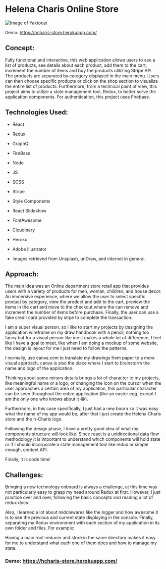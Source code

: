 # Helena Charis Online Store




![Image of Yaktocat](https://res.cloudinary.com/duprwuo4j/image/upload/v1598302313/h-charis-online-store/screenshot_20200824_155042_fcpuxf.png)




Demo: https://hcharis-store.herokuapp.com/


## Concept:

Fully functional and interactive, this web application allows users to see a list of products, see details about each product, add them to the cart, increment the number of items and buy the products utilizing Stripe API. The products are separated by category displayed in the main menu. Users can then choose specific products or click on the shop section to visualize the entire list of products. Furthermore, from a technical point of view, this project aims to utilize a state management tool, Redux, to better serve the application components. For authentication, this project uses Firebase.  


## Technologies Used:

- React

- Redux

- GraphQl

- FireBase

- Node

- JS

- SCSS

- Stripe

- Style Components

- React Slideshow

- FontAwesome

- Cloudinary

- Heroku

- Adobe Illustrator

- Images retrieved from Unsplash, unDraw, and internet in general.


## Approach:

The main idea was an Online department store retail app that provides users with a variety of products for men, woman, children, and house decor. 
An immersive experience, where we allow the user to select specific product by category, view the product and add to the cart, preview the items in the cart and move to the checkout,where the can remove and increment the number of items before purchase. Finally, the user can use a fake credit card provided by stipe to complete the transaction.

I am a super visual person, so I like to start my projects by designing the application wireframe on my draw handbook with a pencil, nothing too fancy but for a visual person like me it makes a whole lot of difference, I feel like I have a goal to meet, like when I am doing a mockup of some website, the design is layout for me I just need to follow the patterns. 

I normally, use canva.com to translate my drawings from paper to a more visual approach, canva is also the place where I start to brainstorm the name and logo of the application. 

Thinking about some minors details brings a lot of character to my projects, like meaningful name or a logo, or changing the icon on the cursor when the user approaches a certain area of my application, this particular character can be seen throughout the entire application (like an easter egg, except I am the only one who knows about it 😂).

Furthermore, in this case specifically, I just had a new bourn so it was easy what the name of my app would be, after that I just create the Helena Charis store and the h-Charis logo. 

Following the design phase, I have a pretty good idea of what my components structure will look like. Since react is a unidirectional data flow methodology it is important to understand which components will hold state or if I should incorporate a state management tool like redux or simple enough, context API. 

Finally, it is code time!

## Challenges:

Bringing a new technology onboard is always a challenge, at this time was not particularly easy to grasp my head around Redux at first. However, I just practice over and over, following the basic concepts and reading a lot of redux docs. 

Also, I learned a lot about middlewares like the logger and how awesome it is to see the previous and current state displaying in the console. Finally, separating my Redux environment with each section of my application in its own folder and files. 
For example: 



 Having a main root-reducer and store in the same directory makes it easy for me to understand what each one of them does and how to manage my state. 

### Demo: https://hcharis-store.herokuapp.com/
